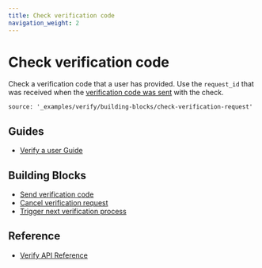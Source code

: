 ```yaml
---
title: Check verification code
navigation_weight: 2
---
```


# Check verification code

Check a verification code that a user has provided. Use the `request_id` that was received when the [verification code was sent](/verify/building-blocks/send-verify-request) with the check.

```tabbed_examples
source: '_examples/verify/building-blocks/check-verification-request'
```

## Guides

* [Verify a user Guide](/verify/guides/verify-a-user)

## Building Blocks

* [Send verification code](/verify/building-blocks/send-verify-request)
* [Cancel verification request](/verify/building-blocks/cancel-verify-request)
* [Trigger next verification process](/verify/building-blocks/trigger-next-verification-process)

## Reference

* [Verify API Reference](/api/verify)
